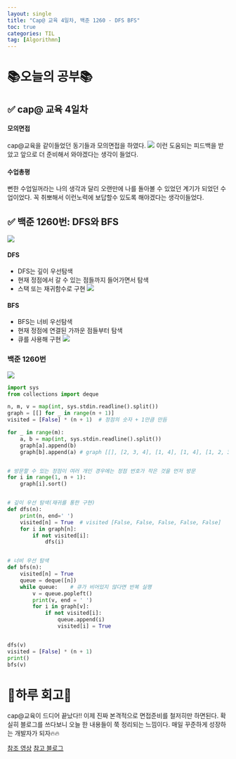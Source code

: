 ```yaml
---
layout: single
title: "Cap@ 교육 4일차, 백준 1260 - DFS BFS"
toc: true
categories: TIL
tag: [Algorithmn]
---
```


# 📚오늘의 공부📚
## ✅ cap@ 교육 4일차
#### 모의면접
cap@교육을 같이들었던 동기들과 모의면접을 하였다.
![](https://images.velog.io/images/gigymi2005/post/356677d5-66ee-4a3e-92e7-2c9d6dbcb869/%E1%84%89%E1%85%B3%E1%84%8F%E1%85%B3%E1%84%85%E1%85%B5%E1%86%AB%E1%84%89%E1%85%A3%E1%86%BA%202022-02-17%20%E1%84%8B%E1%85%A9%E1%84%92%E1%85%AE%2011.21.40.png)
이런 도움되는 피드백을 받았고 앞으로 더 준비해서 와야겠다는 생각이 들었다.

#### 수업총평
뻔한 수업일꺼라는 나의 생각과 달리  오랜만에 나를 돌아볼 수 있었던 계기가 되었던 수업이었다. 꼭 취뽀해서 이런노력에 보답할수 있도록 해야겠다는 생각이들었다.
## ✅ 백준 1260번: DFS와 BFS
![](https://media.vlpt.us/images/lucky-korma/post/e2ef7ac3-14e6-42e7-a768-224c5f773e29/R1280x0-3.gif)
#### DFS
- DFS는 깊이 우선탐색 
- 현재 정점에서 갈 수 있는 점들까지 들어가면서 탐색
- 스택 또는 재귀함수로 구현
![](https://images.velog.io/images/gigymi2005/post/093b6caf-a870-499e-9934-c559c2d923a0/%E1%84%89%E1%85%B3%E1%84%8F%E1%85%B3%E1%84%85%E1%85%B5%E1%86%AB%E1%84%89%E1%85%A3%E1%86%BA%202022-02-17%20%E1%84%8B%E1%85%A9%E1%84%92%E1%85%AE%2011.26.43.png)

#### BFS
- BFS는 너비 우선탐색
- 현재 정점에 연결된 가까운 점들부터 탐색
- 큐를 사용해 구현
![](https://images.velog.io/images/gigymi2005/post/1c104f64-4220-4f16-9a2b-29fd025a75a1/%E1%84%89%E1%85%B3%E1%84%8F%E1%85%B3%E1%84%85%E1%85%B5%E1%86%AB%E1%84%89%E1%85%A3%E1%86%BA%202022-02-17%20%E1%84%8B%E1%85%A9%E1%84%92%E1%85%AE%2011.27.00.png)


### 백준 1260번
![](https://images.velog.io/images/gigymi2005/post/b0bb6f21-2ba3-45f8-a4cd-e24d998ea5d9/%E1%84%89%E1%85%B3%E1%84%8F%E1%85%B3%E1%84%85%E1%85%B5%E1%86%AB%E1%84%89%E1%85%A3%E1%86%BA%202022-02-17%20%E1%84%8B%E1%85%A9%E1%84%92%E1%85%AE%2011.28.56.png)


```python
import sys
from collections import deque

n, m, v = map(int, sys.stdin.readline().split())
graph = [[] for _ in range(n + 1)]
visited = [False] * (n + 1)  # 정점의 숫자 + 1만큼 만듬

for _ in range(m):
    a, b = map(int, sys.stdin.readline().split())
    graph[a].append(b)
    graph[b].append(a) # graph [[], [2, 3, 4], [1, 4], [1, 4], [1, 2, 3]]


# 방문할 수 있는 정점이 여러 개인 경우에는 정점 번호가 작은 것을 먼저 방문
for i in range(1, n + 1):
    graph[i].sort()


# 깊이 우선 탐색(재귀를 통한 구현)
def dfs(n):
    print(n, end=' ')
    visited[n] = True  # visited [False, False, False, False, False]
    for i in graph[n]:
        if not visited[i]:
            dfs(i)


# 너비 우선 탐색
def bfs(n):
    visited[n] = True
    queue = deque([n])
    while queue:    # 큐가 비어있지 않다면 반복 실행
        v = queue.popleft()
        print(v, end = ' ')
        for i in graph[v]:
            if not visited[i]:
                queue.append(i)
                visited[i] = True


dfs(v)
visited = [False] * (n + 1)
print()
bfs(v)
```

# 🎯하루 회고🎯
cap@교육이 드디어 끝났다!!
이제 진짜 본격적으로 면접준비를 철저히만 하면된다.
확실히 블로그를 쓰다보니 오늘 한 내용들이 쭉 정리되는 느낌이다.
매일 꾸준하게 성장하는 개발자가 되자🔥🔥


[참조 영상](https://www.youtube.com/watch?v=-wsYtm0x3nw)
[참고 블로그](https://velog.io/@lucky-korma/DFS-BFS%EC%9D%98-%EC%84%A4%EB%AA%85-%EC%B0%A8%EC%9D%B4%EC%A0%90)
